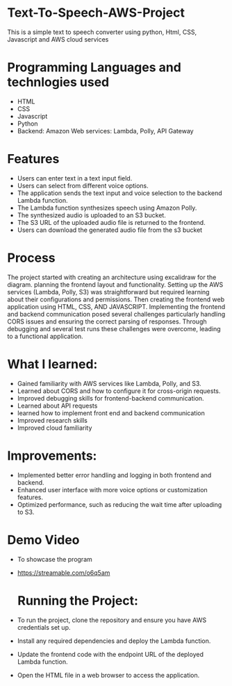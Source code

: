 # Text-To-Speech-AWS-Project
This is a simple text to speech converter using python, Html, CSS, Javascript and AWS cloud services

# Programming Languages and technlogies used
- HTML
- CSS
- Javascript
- Python
- Backend: Amazon Web services: Lambda, Polly, API Gateway


# Features
- Users can enter text in a text input field.
- Users can select from different voice options.
- The application sends the text input and voice selection to the backend Lambda function.
- The Lambda function synthesizes speech using Amazon Polly.
- The synthesized audio is uploaded to an S3 bucket.
- The S3 URL of the uploaded audio file is returned to the frontend.
- Users can download the generated audio file from the s3 bucket

# Process
The project started with creating an architecture using excalidraw for the diagram. planning the frontend layout and functionality. Setting up the AWS services (Lambda, Polly, S3) was straightforward but required learning about their configurations and permissions. Then creating the frontend web application using HTML, CSS, AND JAVASCRIPT. Implementing the frontend and backend communication posed several challenges  particularly handling CORS issues and ensuring the correct parsing of responses. Through debugging and several test runs these challenges were overcome, leading to a functional application. 

# What I learned:
- Gained familiarity with AWS services like Lambda, Polly, and S3.
- Learned about CORS and how to configure it for cross-origin requests.
- Improved debugging skills for frontend-backend communication.
- Learned about API requests
- learned how to implement front end and backend communication
- Improved research skills
- Improved cloud familiarity


# Improvements:

- Implemented better error handling and logging in both frontend and backend.
- Enhanced user interface with more voice options or customization features.
- Optimized performance, such as reducing the wait time after uploading to S3.


# Demo Video
- To showcase the program
- https://streamable.com/o6q5am




  # Running the Project:
- To run the project, clone the repository and ensure you have AWS credentials set up.
- Install any required dependencies and deploy the Lambda function.
- Update the frontend code with the endpoint URL of the deployed Lambda function.
- Open the HTML file in a web browser to access the application.
